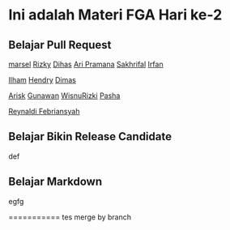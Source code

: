 # Ini adalah Materi FGA Hari ke-2

## Belajar Pull Request
[marsel](/index3.html)
[Rizky](/rizky.html)
[Dihas](dihas.html)
[Ari Pramana](/index10.html)
[Sakhrifal](/sakhrifal.html)
[Irfan](/irfan.html)

[Ilham](/ilham.html)
[Hendry](/hendry.html)
[Dimas](/Dimas.html)

[Arisk](/arisk.html)
[Gunawan](/index99.html)
[WisnuRizki](/wisnurizki.html)
[Pasha](/pasha.html)

[Reynaldi Febriansyah](/reynaldi.html)
## Belajar Bikin Release Candidate


def
## Belajar Markdown
egfg

===========
tes merge by branch
